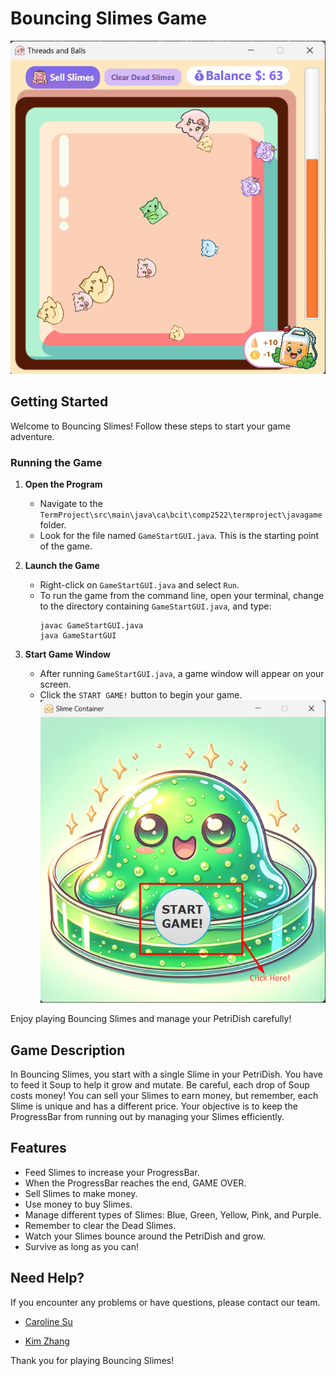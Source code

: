 # Bouncing Slimes Game

![ScreenshotOfGame.png](src%2Fmain%2Fresources%2FScreenshotOfGame.png)
## Getting Started

Welcome to Bouncing Slimes! Follow these steps to start your game adventure.

### Running the Game
1. **Open the Program**
    - Navigate to the `TermProject\src\main\java\ca\bcit\comp2522\termproject\javagame` folder.
    - Look for the file named `GameStartGUI.java`. This is the starting point of the game.

2. **Launch the Game**
    - Right-click on `GameStartGUI.java` and select `Run`.
    - To run the game from the command line, open your terminal, change to the directory containing `GameStartGUI.java`, and type:
      ```
      javac GameStartGUI.java
      java GameStartGUI
      ```

3. **Start Game Window**
    - After running `GameStartGUI.java`, a game window will appear on your screen.
    - Click the `START GAME!` button to begin your game.
![startGUIwithannotation.png](src%2Fmain%2Fresources%2FstartGUIwithannotation.png)

Enjoy playing Bouncing Slimes and manage your PetriDish carefully!

## Game Description
In Bouncing Slimes, you start with a single Slime in your PetriDish. You have to feed it Soup to help it grow and mutate. Be careful, each drop of Soup costs money! You can sell your Slimes to earn money, but remember, each Slime is unique and has a different price. Your objective is to keep the ProgressBar from running out by managing your Slimes efficiently.

## Features
- Feed Slimes to increase your ProgressBar.
- When the ProgressBar reaches the end, GAME OVER.
- Sell Slimes to make money.
- Use money to buy Slimes.
- Manage different types of Slimes: Blue, Green, Yellow, Pink, and Purple.
- Remember to clear the Dead Slimes.
- Watch your Slimes bounce around the PetriDish and grow.
- Survive as long as you can!

## Need Help?
If you encounter any problems or have questions, please contact our team.

- [Caroline Su](https://github.com/Juntingg)

- [Kim Zhang](https://github.com/yuezhang27)

Thank you for playing Bouncing Slimes!

